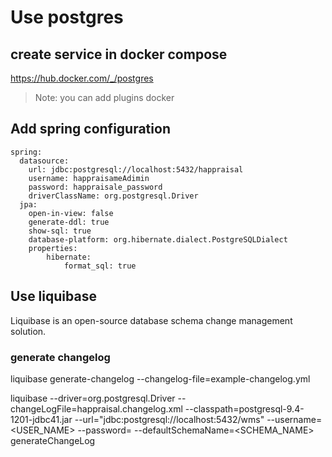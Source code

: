 
# Use postgres

## create service in docker compose

https://hub.docker.com/_/postgres

>Note: you can add plugins docker


## Add spring configuration
```
spring:
  datasource:
    url: jdbc:postgresql://localhost:5432/happraisal
    username: happraisameAdimin
    password: happraisale_password
    driverClassName: org.postgresql.Driver
  jpa:
    open-in-view: false
    generate-ddl: true
    show-sql: true
    database-platform: org.hibernate.dialect.PostgreSQLDialect
    properties:
        hibernate:
            format_sql: true

```



## Use liquibase
Liquibase is an open-source database schema change management solution.

### generate changelog
liquibase generate-changelog --changelog-file=example-changelog.yml

liquibase --driver=org.postgresql.Driver --changeLogFile=happraisal.changelog.xml  --classpath=postgresql-9.4-1201-jdbc41.jar --url="jdbc:postgresql://localhost:5432/wms"  --username=<USER_NAME> --password=<PASSWD> --defaultSchemaName=<SCHEMA_NAME> generateChangeLog   